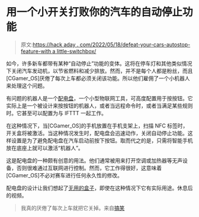 # 用一个小开关打败你的汽车的自动停止功能

> 原文:[https://hack aday . com/2022/05/18/defeat-your-cars-autostop-feature-with a little-switchbox/](https://hackaday.com/2022/05/18/defeat-your-cars-autostop-feature-with-a-little-switchbot/)

如今，许多新车都带有某种“自动停止”功能的变体。这将在停车灯和其他类似情况下关闭汽车发动机，以节省燃料和减少排放。然而，并不是每个人都是粉丝，而且[CGamer_OS]厌倦了每次上车都必须关闭该功能。所以他们雇佣了一个小机器人来处理这个问题。

有问题的机器人是一个[配电盘](https://www.switch-bot.com/products/switchbot-bot)，一个小型物联网工具，可高度配置用于按按钮。它实际上是一个被设计来按按钮的机器人，或者当远程命令时，或者当满足某些规则时。它甚至可以配置为与 IFTTT 一起工作。

在这种情况下，当[CGamer_OS]的手机放置在手机支架上，扫描 NFC 标签时，开关盒将被激活。当这种情况发生时，配电盘会迅速动作，关闭自动停止功能。这样设置是为了避免配电盘在汽车启动前按下按钮。取而代之的是，只需将智能手机放在底座上就可以激活“机器人”。

这是配电盘的一种颇有创意的用法。他们通常被用来打开空调或加热器等无声设备，否则很难通过互联网进行控制。然而，它工作得很好，这意味着[CGamer_OS]不必对赛车进行任何永久性的修改。

配电盘的设计让我们想起了[无用的盒子](https://hackaday.com/2021/03/03/complicated-and-useless-cancel-each-other-out/)，即使在这种情况下它有实际用途。休息后的视频。

> 我真的厌倦了每次上车就把它关掉。来自[搞笑](https://www.reddit.com/r/funny/)